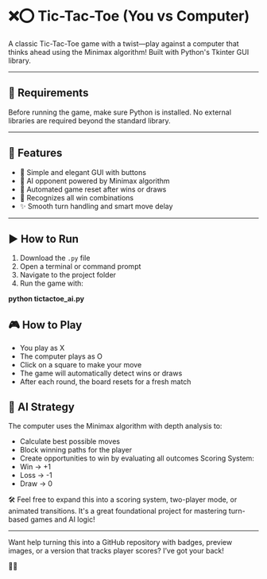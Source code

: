 # ❌⭕ Tic-Tac-Toe (You vs Computer)

A classic Tic-Tac-Toe game with a twist—play against a computer that thinks ahead using the Minimax algorithm! Built with Python's Tkinter GUI library.

---

## 🧰 Requirements

Before running the game, make sure Python is installed. No external libraries are required beyond the standard library.

---

## 🚀 Features

- 🎯 Simple and elegant GUI with buttons
- 🧠 AI opponent powered by Minimax algorithm
- 🔁 Automated game reset after wins or draws
- 🧩 Recognizes all win combinations
- ✨ Smooth turn handling and smart move delay

---

## ▶️ How to Run

1. Download the `.py` file
2. Open a terminal or command prompt
3. Navigate to the project folder
4. Run the game with:


**python tictactoe_ai.py**

## 🎮 How to Play
- You play as X
- The computer plays as O
- Click on a square to make your move
- The game will automatically detect wins or draws
- After each round, the board resets for a fresh match

## 🧠 AI Strategy
The computer uses the Minimax algorithm with depth analysis to:
- Calculate best possible moves
- Block winning paths for the player
- Create opportunities to win by evaluating all outcomes
Scoring System:
- Win → +1
- Loss → -1
- Draw → 0

🛠️ Feel free to expand this into a scoring system, two-player mode, or animated transitions. It's a great foundational project for mastering turn-based games and AI logic!

---

Want help turning this into a GitHub repository with badges, preview images, or a version that tracks player scores? I’ve got your back!


